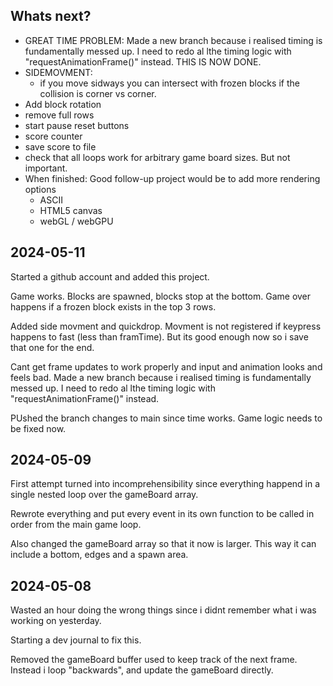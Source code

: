 ## Whats next?

- GREAT TIME PROBLEM: Made a new branch because i realised timing is fundamentally messed up. I need to redo al lthe timing logic with "requestAnimationFrame()" instead. THIS IS NOW DONE.
- SIDEMOVMENT:
  - if you move sidways you can intersect with frozen blocks if the collision is corner vs corner.
- Add block rotation
- remove full rows
- start pause reset buttons
- score counter
- save score to file
- check that all loops work for arbitrary game board sizes. But not important.
- When finished: Good follow-up project would be to add more rendering options
  - ASCII
  - HTML5 canvas
  - webGL / webGPU

## 2024-05-11

Started a github account and added this project.

Game works. Blocks are spawned, blocks stop at the bottom. Game over happens if a frozen block exists in the top 3 rows.

Added side movment and quickdrop. Movment is not registered if keypress happens to fast (less than framTime). But its good enough now so i save that one for the end.

Cant get frame updates to work properly and input and animation looks and feels bad.
Made a new branch because i realised timing is fundamentally messed up. I need to redo al lthe timing logic with "requestAnimationFrame()" instead.

PUshed the branch changes to main since time works. Game logic needs to be fixed now.

## 2024-05-09

First attempt turned into incomprehensibility since everything happend in a single nested loop over the gameBoard array.

Rewrote everything and put every event in its own function to be called in order from the main game loop.

Also changed the gameBoard array so that it now is larger. This way it can include a bottom, edges and a spawn area.

## 2024-05-08

Wasted an hour doing the wrong things since i didnt remember what i was working on yesterday.

Starting a dev journal to fix this.

Removed the gameBoard buffer used to keep track of the next frame. Instead i loop "backwards", and update the gameBoard directly.
